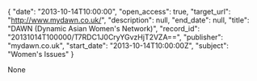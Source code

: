 {
  "date": "2013-10-14T10:00:00", 
  "open_access": true, 
  "target_url": "http://www.mydawn.co.uk/", 
  "description": null, 
  "end_date": null, 
  "title": "DAWN (Dynamic Asian Women's Network)", 
  "record_id": "20131014T100000/T7RDC1J0CryYGvzHjT2VZA==", 
  "publisher": "mydawn.co.uk", 
  "start_date": "2013-10-14T10:00:00Z", 
  "subject": "Women's Issues"
}

None